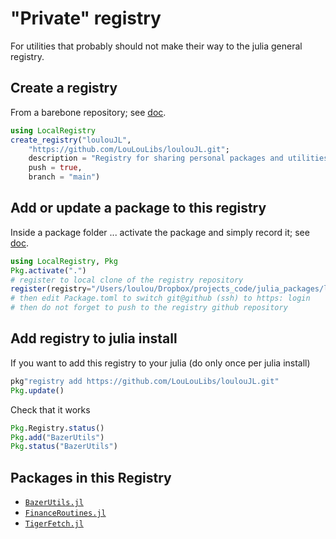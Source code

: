 # "Private" registry

For utilities that probably should not make their way to the julia general registry.

## Create a registry

From a barebone repository; see [doc](https://github.com/GunnarFarneback/LocalRegistry.jl/blob/master/docs/create_registry.md).

```julia
using LocalRegistry
create_registry("loulouJL",
    "https://github.com/LouLouLibs/loulouJL.git";
    description = "Registry for sharing personal packages and utilities",
    push = true,
    branch = "main")
```


## Add or update a package to this registry

Inside a package folder ... activate the package and simply record it; see [doc](https://github.com/GunnarFarneback/LocalRegistry.jl/blob/master/docs/register.md
).

```julia
using LocalRegistry, Pkg
Pkg.activate(".")
# register to local clone of the registry repository
register(registry="/Users/loulou/Dropbox/projects_code/julia_packages/loulouJL", push=false)
# then edit Package.toml to switch git@github (ssh) to https: login
# then do not forget to push to the registry github repository
```


## Add registry to julia install

If you want to add this registry to your julia (do only once per julia install)

```julia
pkg"registry add https://github.com/LouLouLibs/loulouJL.git"
Pkg.update()
```

Check that it works

```julia
Pkg.Registry.status()
Pkg.add("BazerUtils")
Pkg.status("BazerUtils")
```


## Packages in this Registry

- [`BazerUtils.jl`](https://github.com/LouLouLibs/BazerUtils.jl)
- [`FinanceRoutines.jl`](https://github.com/LouLouLibs/FinanceRoutines.jl)
- [`TigerFetch.jl`](https://github.com/LouLouLibs/TigerFetch.jl)
